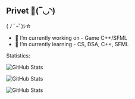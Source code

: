 ## Privet 👋(‾◡◝) 

( ﾉ ﾟｰﾟ)ｼ☆

- 🔭 I’m currently working on - Game C++/SFML
- 🌱 I’m currently learning - CS, DSA, C++, SFML
<!-- - 👯 I’m looking to collaborate on ... -->
<!-- - 🤔 I’m looking for help with ... -->
<!-- - 💬 Ask me about ... -->
<!-- - 📫 How to reach me: ... -->
<!-- - ⚡ Fun fact: ... -->

Statistics:

![GitHub Stats](https://github-readme-stats.vercel.app/api/top-langs/?username=palver11&theme=dark&show_icons=true&hide_border=true&layout=compact)

![GitHub Stats](https://github-readme-stats.vercel.app/api?username=palver11&theme=dark&show_icons=true&hide_border=true&count_private=true)

![GitHub Stats](https://github-readme-streak-stats.herokuapp.com/?user=palver11&theme=dark&hide_border=true)

